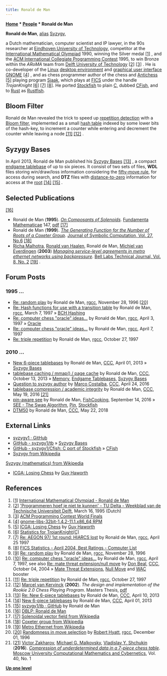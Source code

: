 ```yaml
---
title: Ronald de Man
---
```

**[Home](Home "Home") \* [People](People "People") \* Ronald de Man**


**Ronald de Man**, [alias](https://en.wikipedia.org/wiki/Alias) [Syzygy](https://en.wikipedia.org/wiki/Syzygy),  

a Dutch mathematician, computer scientist and IP lawyer, in the 90s researcher at [Eindhoven University of Technology](https://en.wikipedia.org/wiki/Eindhoven_University_of_Technology), competitor at the [International Mathematical Olympiad](https://en.wikipedia.org/wiki/International_Mathematical_Olympiad) 1990, winning the Silver medal <a id="cite-note-1" href="#cite-ref-1">[1]</a> , and the [ACM International Collegiate Programming Contest](https://en.wikipedia.org/wiki/ACM_International_Collegiate_Programming_Contest) 1995, to win Bronze within the *ARoMA* team from [Delft University of Technology](Delft_University_of_Technology "Delft University of Technology") <a id="cite-note-2" href="#cite-ref-2">[2]</a> <a id="cite-note-3" href="#cite-ref-3">[3]</a> . He is co-developer of the [Linux](Linux "Linux") [desktop environment](https://en.wikipedia.org/wiki/Desktop_environment) and [graphical user interface](https://en.wikipedia.org/wiki/Graphical_user_interface) [GNOME](https://en.wikipedia.org/wiki/GNOME) <a id="cite-note-4" href="#cite-ref-4">[4]</a> , and as chess programmer author of the chess and [Antichess](Losing_Chess "Losing Chess") <a id="cite-note-5" href="#cite-ref-5">[5]</a> playing program [Sjaak](Sjaak "Sjaak"), which plays at [FICS](index.php?title=FICS&action=edit&redlink=1 "FICS (page does not exist)") under the handle *TrojanKnight* <a id="cite-note-6" href="#cite-ref-6">[6]</a> <a id="cite-note-7" href="#cite-ref-7">[7]</a> <a id="cite-note-8" href="#cite-ref-8">[8]</a>. He ported [Stockfish](Stockfish "Stockfish") to plain [C](C "C"), dubbed [CFish](CFish "CFish"), and to [Rust](Rust "Rust") as [Rustfish](Rustfish "Rustfish").




## Bloom Filter


Ronald de Man revealed the trick to speed up [repetition detection](Repetitions "Repetitions") with a [Bloom filter](https://en.wikipedia.org/wiki/Bloom_filter), implemented as a small [hash table](Hash_Table "Hash Table") indexed by some lower bits of the hash-key, to increment a counter while entering and decrement the counter while leaving a node <a id="cite-note-11" href="#cite-ref-11">[11]</a> <a id="cite-note-12" href="#cite-ref-12">[12]</a> .



## Syzygy Bases


In April 2013, Ronald de Man published his [Syzygy Bases](Syzygy_Bases "Syzygy Bases") <a id="cite-note-13" href="#cite-ref-13">[13]</a> , a compact [endgame tablebase](Endgame_Tablebases "Endgame Tablebases") of up to six pieces. It consist of two sets of files, **WDL** files storing win/draw/loss information considering the [fifty-move rule](Fifty-move_Rule "Fifty-move Rule"), for access during search, and **DTZ** files with [distance-to-zero](Endgame_Tablebases#DTZ "Endgame Tablebases") information for access at the [root](Root "Root") <a id="cite-note-14" href="#cite-ref-14">[14]</a> <a id="cite-note-15" href="#cite-ref-15">[15]</a> .



## Selected Publications


<a id="cite-note-16" href="#cite-ref-16">[16]</a>



* Ronald de Man (**1995**). *[On Composants of Solenoids](http://www.ams.org/journals/era/1995-01-02/S1079-6762-95-02005-1/home.html)*. [Fundamenta Mathematicae](https://en.wikipedia.org/wiki/Fundamenta_Mathematicae) 147, [pdf](http://matwbn.icm.edu.pl/ksiazki/fm/fm147/fm14726.pdf) <a id="cite-note-17" href="#cite-ref-17">[17]</a>
* Ronald de Man (**1999**). *[The Generating Function for the Number of Roots of a Coxeter Group](http://dl.acm.org/citation.cfm?id=312392)*. [Journal of Symbolic Computation, Vol. 27, No.6](http://www.informatik.uni-trier.de/~ley/db/journals/jsc/jsc27.html#Man99) <a id="cite-note-18" href="#cite-ref-18">[18]</a>
* [Richa Malhotra](http://www.informatik.uni-trier.de/~ley/db/indices/a-tree/m/Malhotra:Richa.html), [Ronald van Haalen](http://www.informatik.uni-trier.de/~ley/db/indices/a-tree/h/Haalen:Ronald_van.html), Ronald de Man, [Michiel van Everdingen](http://nl.linkedin.com/in/michielvaneverdingen) (**2003**) *[Managing service-level agreements in metro ethernet networks using backpressure](http://onlinelibrary.wiley.com/doi/10.1002/bltj.10065/abstract)*. [Bell Labs Technical Journal, Vol. 8, No. 2](http://www.informatik.uni-trier.de/~ley/db/journals/bell/bell8.html#MalhotraHME03) <a id="cite-note-19" href="#cite-ref-19">[19]</a> .


## Forum Posts


### 1995 ...


* [Re: random play](http://groups.google.com/group/rec.games.chess.computer/msg/a30577d2a7a74a51) by Ronald de Man, [rgcc](Computer_Chess_Forums "Computer Chess Forums"), November 28, 1996 <a id="cite-note-20" href="#cite-ref-20">[20]</a>
* [Re: Hash functions for use with a transition table](http://groups.google.com/group/rec.games.chess.computer/msg/9b240379394bc968) by Ronald de Man, [rgcc](Computer_Chess_Forums "Computer Chess Forums"), March 7, 1997 » [BCH Hashing](BCH_Hashing "BCH Hashing")
* [Re: computer chess "oracle" ideas...](http://groups.google.com/group/rec.games.chess.computer/msg/0df39371422a600c) by Ronald de Man, [rgcc](Computer_Chess_Forums "Computer Chess Forums"), April 3, 1997 » [Oracle](Oracle "Oracle")
* [Re: computer chess "oracle" ideas...](http://groups.google.com/group/rec.games.chess.computer/msg/ccc2546e26d92f88) by Ronald de Man, [rgcc](Computer_Chess_Forums "Computer Chess Forums"), April 7, 1997
* [Re: triple repetition](http://groups.google.com/group/rec.games.chess.computer/browse_frm/thread/c431ac1739de871b/d8f8d6ee1b252b86) by Ronald de Man, [rgcc](Computer_Chess_Forums "Computer Chess Forums"), October 27, 1997


### 2010 ...


* [New 6-piece tablebases](http://www.talkchess.com/forum/viewtopic.php?t=47681) by Ronald de Man, [CCC](CCC "CCC"), April 01, 2013 » [Syzygy Bases](Syzygy_Bases "Syzygy Bases")
* [tablebase caching / mmap() / page cache](http://www.talkchess.com/forum/viewtopic.php?t=49702) by Ronald de Man, [CCC](CCC "CCC"), October 13, 2013 » [Memory](Memory "Memory"), [Endgame Tablebases](Endgame_Tablebases "Endgame Tablebases"), [Syzygy Bases](Syzygy_Bases "Syzygy Bases")
* [Question to syzygy author](http://www.talkchess.com/forum/viewtopic.php?t=59947) by [Marco Costalba](Marco_Costalba "Marco Costalba"), [CCC](CCC "CCC"), April 24, 2016
* [tablebase compression / academic integrity](http://www.talkchess.com/forum/viewtopic.php?t=60222) by Ronald de Man, [CCC](CCC "CCC"), May 19, 2016 <a id="cite-note-21" href="#cite-ref-21">[21]</a>
* [pin-aware see](https://groups.google.com/d/msg/fishcooking/S_4E_Xs5HaE/mS3VTnuEFgAJ) by Ronald de Man, [FishCooking](Computer_Chess_Forums "Computer Chess Forums"), September 14, 2016 » [SEE - The Swap Algorithm](SEE_-_The_Swap_Algorithm "SEE - The Swap Algorithm"), [Pin](Pin "Pin"), [Stockfish](Stockfish "Stockfish")
* [DTM50](http://www.talkchess.com/forum3/viewtopic.php?f=7&t=67536) by Ronald de Man, [CCC](CCC "CCC"), May 22, 2018


## External Links


* [syzygy1 · GitHub](https://github.com/syzygy1)
* [GitHub - syzygy1/tb](https://github.com/syzygy1/tb) » [Syzygy Bases](Syzygy_Bases "Syzygy Bases")
* [GitHub - syzygy1/Cfish: C port of Stockfish](https://github.com/syzygy1/Cfish) » [CFish](CFish "CFish")
* [Syzygy from Wikipedia](https://en.wikipedia.org/wiki/Syzygy)


 [Syzygy (mathematics) from Wikipedia](https://en.wikipedia.org/wiki/Syzygy_%28mathematics%29)
* [ICGA: Losing Chess](http://icga.leidenuniv.nl/icga/games/losingchess/) by [Guy Haworth](Guy_Haworth "Guy Haworth")


## References


1. <a id="cite-ref-1" href="#cite-note-1">[1]</a> [International Mathematical Olympiad - Ronald de Man](http://www.imo-official.org/participant_r.aspx?id=2462)
2. <a id="cite-ref-2" href="#cite-note-2">[2]</a> ['Programmeren hoef je niet te kunnen' - TU Delta - Weekblad van de Technische Universiteit Delft](http://www.delta.tudelft.nl/artikel/-programmeren-hoef-je-niet-te-kunnen/10155), March 16, 1995 (Dutch)
3. <a id="cite-ref-3" href="#cite-note-3">[3]</a> [ACM Programming Contest World Finals](http://icpc.baylor.edu/past/)
4. <a id="cite-ref-4" href="#cite-note-4">[4]</a> [gnome-libs-32bit-1.4.2-11.1.x86\_64 RPM](http://rpmfind.net/linux/RPM/opensuse/11.1/x86_64/gnome-libs-32bit-1.4.2-11.1.x86_64.html)
5. <a id="cite-ref-5" href="#cite-note-5">[5]</a> [ICGA: Losing Chess](http://ilk.uvt.nl/icga/games/losingchess/) by [Guy Haworth](Guy_Haworth "Guy Haworth")
6. <a id="cite-ref-6" href="#cite-note-6">[6]</a> [Statistics for TrojanKnight(C)](http://www.nicklong.net/chess/atomic/mewis/trojanknight.txt)
7. <a id="cite-ref-7" href="#cite-note-7">[7]</a> [Re: AEGON 97/ 1st round: HIARCS lost](http://groups.google.com/group/rec.games.chess.computer/msg/6bb58a0605f7e2f1) by Ronald de Man, [rgcc](Computer_Chess_Forums "Computer Chess Forums"), April 25 1997
8. <a id="cite-ref-8" href="#cite-note-8">[8]</a> [FICS Statistics - April 2004, Best Ratings - Computer List](http://poincare.matf.bg.ac.rs/~andrew/suicide/fics/en0404C.htm)
9. <a id="cite-ref-9" href="#cite-note-9">[9]</a> [Re: random play](https://groups.google.com/d/msg/rec.games.chess.computer/AI3xadkLEIk/UUqnp9J3BaMJ) by Ronald de Man, [rgcc](Computer_Chess_Forums "Computer Chess Forums"), November 28, 1996
10. <a id="cite-ref-10" href="#cite-note-10">[10]</a> [Re: computer chess "oracle" ideas...](https://groups.google.com/d/msg/rec.games.chess.computer/me7GkjsEgds/iC_ZJm5UwswJ) by Ronald de Man, [rgcc](Computer_Chess_Forums "Computer Chess Forums"), April 7, 1997, see also [Re: mate threat extension/null move](https://www.stmintz.com/ccc/index.php?id=390268) by [Don Beal](Don_Beal "Don Beal"), [CCC](CCC "CCC"), October 04, 2004 » [Mate Threat Extensions](Mate_Threat_Extensions "Mate Threat Extensions"), [Null Move](Null_Move_Pruning "Null Move Pruning") and [WAC](Win_at_Chess "Win at Chess") booster
11. <a id="cite-ref-11" href="#cite-note-11">[11]</a> [Re: triple repetition](http://groups.google.com/group/rec.games.chess.computer/browse_frm/thread/c431ac1739de871b/d8f8d6ee1b252b86) by Ronald de Man, [rgcc](Computer_Chess_Forums "Computer Chess Forums"), October 27, 1997
12. <a id="cite-ref-12" href="#cite-note-12">[12]</a> [Marcel van Kervinck](Marcel_van_Kervinck "Marcel van Kervinck") (**2002**). *The design and implementation of the Rookie 2.0 Chess Playing Program*. Masters Thesis, [pdf](http://alexandria.tue.nl/extra2/afstversl/wsk-i/kervinck2002.pdf)
13. <a id="cite-ref-13" href="#cite-note-13">[13]</a> [Re: New 6-piece tablebases](http://www.talkchess.com/forum/viewtopic.php?t=47681&start=45) by Ronald de Man, [CCC](CCC "CCC"), April 10, 2013
14. <a id="cite-ref-14" href="#cite-note-14">[14]</a> [New 6-piece tablebases](http://www.talkchess.com/forum/viewtopic.php?t=47681) by Ronald de Man, [CCC](CCC "CCC"), April 01, 2013
15. <a id="cite-ref-15" href="#cite-note-15">[15]</a> [syzygy1/tb · GitHub](https://github.com/syzygy1/tb) by Ronald de Man
16. <a id="cite-ref-16" href="#cite-note-16">[16]</a> [DBLP: Ronald de Man](http://www.informatik.uni-trier.de/~ley/db/indices/a-tree/m/Man:Ronald_de.html)
17. <a id="cite-ref-17" href="#cite-note-17">[17]</a> [Solenoidal vector field from Wikipedia](https://en.wikipedia.org/wiki/Solenoidal_vector_field)
18. <a id="cite-ref-18" href="#cite-note-18">[18]</a> [Coxeter group from Wikipedia](https://en.wikipedia.org/wiki/Coxeter_group)
19. <a id="cite-ref-19" href="#cite-note-19">[19]</a> [Metro Ethernet from Wikipedia](https://en.wikipedia.org/wiki/Metro_Ethernet)
20. <a id="cite-ref-20" href="#cite-note-20">[20]</a> [Randomness in move selection](http://groups.google.com/group/rec.games.chess.computer/browse_frm/thread/ba5f8759ec0ce454) by [Robert Hyatt](Robert_Hyatt "Robert Hyatt"), [rgcc](Computer_Chess_Forums "Computer Chess Forums"), December 01, 1996
21. <a id="cite-ref-21" href="#cite-note-21">[21]</a> [Victor Zakharov](Victor_Zakharov "Victor Zakharov"), [Michael G. Malkovsky](Michael_G._Malkovsky "Michael G. Malkovsky"), [Vladislav Y. Shchukin](Vladislav_Y._Shchukin "Vladislav Y. Shchukin") (**2016**). *[Compression of underdetermined data in a 7-piece chess table](http://link.springer.com/article/10.3103%2FS0278641916010076)*. [Moscow University Computational Mathematics and Cybernetics](http://www.springer.com/mathematics/journal/11968), Vol. 40, No. 1

**[Up one level](People "People")**







 
